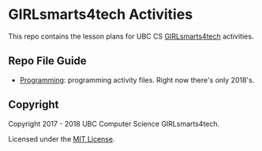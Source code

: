 # GIRLsmarts4tech Activities

This repo contains the lesson plans for UBC CS [GIRLsmarts4tech](https://www.cs.ubc.ca/girlsmarts4tech/) activities.

## Repo File Guide

- [Programming](./Programming): programming activity files. Right now there's only 2018's.

## Copyright

Copyright 2017 - 2018 UBC Computer Science GIRLsmarts4tech.

Licensed under the [MIT License](./license).
